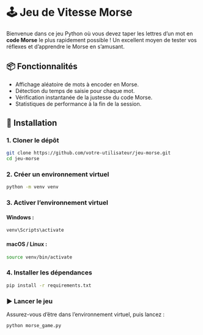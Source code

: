 # 🕹️ Jeu de Vitesse Morse

Bienvenue dans ce jeu Python où vous devez taper les lettres d’un mot en **code Morse** le plus rapidement possible ! Un excellent moyen de tester vos réflexes et d’apprendre le Morse en s’amusant.

## 📦 Fonctionnalités

- Affichage aléatoire de mots à encoder en Morse.
- Détection du temps de saisie pour chaque mot.
- Vérification instantanée de la justesse du code Morse.
- Statistiques de performance à la fin de la session.

## 🐍 Installation

### 1. Cloner le dépôt

```bash
git clone https://github.com/votre-utilisateur/jeu-morse.git
cd jeu-morse
```

### 2. Créer un environnement virtuel
```bash
python -m venv venv
```

### 3. Activer l’environnement virtuel
#### Windows :

```bash
venv\Scripts\activate
```
#### macOS / Linux :

```bash
source venv/bin/activate
```

### 4. Installer les dépendances
```bash
pip install -r requirements.txt
```

### ▶️ Lancer le jeu
Assurez-vous d’être dans l’environnement virtuel, puis lancez :

```bash
python morse_game.py
```
